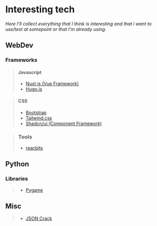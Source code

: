 # Interesting tech

*Here I'll collect everything that I think is interesting and that i want to use/test at somepoint or that I'm already using.*

## WebDev

### Frameworks

> #### Javascript
> - [Nuxt.js (Vue Framework)](https://nuxt.com/)
> - [Hugo.js](https://gohugo.io/)

> #### CSS
> - [Bootstrap](https://getbootstrap.com/)
> - [Tailwind.css](https://tailwindcss.com/)
> - [Shadcn/ui (Component Framework)](https://ui.shadcn.com/)

> ### Tools
> - [reacbits](https://www.reactbits.dev/)

## Python

### Libraries
> - [Pygame](https://www.pygame.org/news)


## Misc

> - [JSON Crack](https://github.com/AykutSarac/jsoncrack-vscode)
